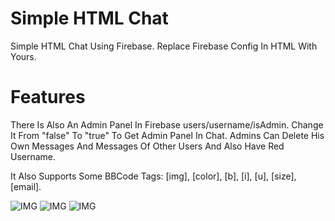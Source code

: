 # Simple HTML Chat
Simple HTML Chat Using Firebase.
Replace Firebase Config In HTML With Yours.

# Features
There Is Also An Admin Panel In Firebase users/username/isAdmin. Change It From "false" To "true" To Get Admin Panel In Chat. Admins Can Delete His Own Messages And Messages Of Other Users And Also Have Red Username.

It Also Supports Some BBCode Tags: [img], [color], [b], [i], [u], [size], [email].

![IMG](https://github.com/user-attachments/assets/857c431d-0c25-4844-ad98-26c09d6fce3a)
![IMG](https://github.com/user-attachments/assets/672effa7-e6b6-46e5-b232-12636159fdf0)
![IMG](https://github.com/user-attachments/assets/bc48ca71-4e29-4d56-bcaf-62a8788aef60)
